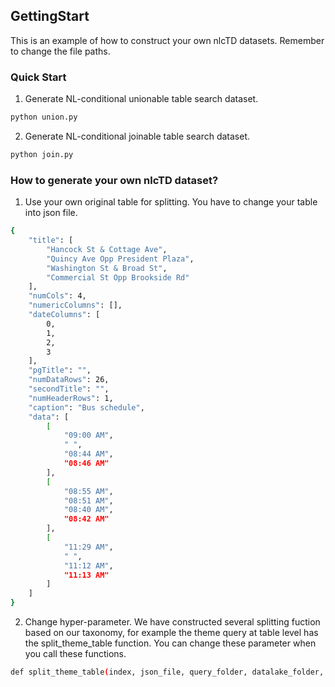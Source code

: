 <span id="-getstart"></span>
## GettingStart
This is an example of how to construct your own nlcTD datasets. Remember to change the file paths.

### Quick Start

1. Generate NL-conditional unionable table search dataset.
```sh
python union.py
```

2. Generate NL-conditional joinable table search dataset.
```sh
python join.py
```

### How to generate your own nlcTD dataset?

1. Use your own original table for splitting. You have to change your table into json file.
```sh
{
    "title": [
        "Hancock St & Cottage Ave",
        "Quincy Ave Opp President Plaza",
        "Washington St & Broad St",
        "Commercial St Opp Brookside Rd"
    ],
    "numCols": 4,
    "numericColumns": [],
    "dateColumns": [
        0,
        1,
        2,
        3
    ],
    "pgTitle": "",
    "numDataRows": 26,
    "secondTitle": "",
    "numHeaderRows": 1,
    "caption": "Bus schedule",
    "data": [
        [
            "09:00 AM",
            " ",
            "08:44 AM",
            "08:46 AM"
        ],
        [
            "08:55 AM",
            "08:51 AM",
            "08:40 AM",
            "08:42 AM"
        ],
        [
            "11:29 AM",
            " ",
            "11:12 AM",
            "11:13 AM"
        ]
    ]
}
```


2. Change hyper-parameter. We have constructed several splitting fuction based on our taxonomy, for example the theme query at table level has the split_theme_table function. You can change these parameter when you call these functions.

```sh
def split_theme_table(index, json_file, query_folder, datalake_folder, query_txt, groundtruth_txt, ori_minRow=10, max_duplicate=0.1, min_split_rate=0.2, template_num=3, shuffle=1, neg_num = 10,pos_num = 5):
